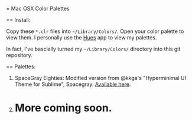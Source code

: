 = Mac OSX Color Palettes

== Install:

Copy these `*.clr` files into `~/Library/Colors/`. Open your color palette to view 
them. I personally use the [Hues](http://giantcomet.com/hues/) app to view my palettes.

In fact, I've bascially turned my `~/Library/Colors/` directory into this git repository.

== Palettes:

1. SpaceGray Eighties: Modified version from @kkga's "Hyperminimal UI Theme for
   Sublime", Spacegray. [Available here](http://kkga.github.io/spacegray/).
2. # More coming soon.

